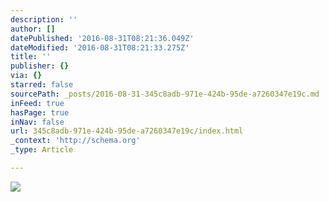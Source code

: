 ```yaml
---
description: ''
author: []
datePublished: '2016-08-31T08:21:36.049Z'
dateModified: '2016-08-31T08:21:33.275Z'
title: ''
publisher: {}
via: {}
starred: false
sourcePath: _posts/2016-08-31-345c8adb-971e-424b-95de-a7260347e19c.md
inFeed: true
hasPage: true
inNav: false
url: 345c8adb-971e-424b-95de-a7260347e19c/index.html
_context: 'http://schema.org'
_type: Article

---
```

![](https://the-grid-user-content.s3-us-west-2.amazonaws.com/dc20a6ad-2a53-4744-8137-0e99f5fb762b.jpg)